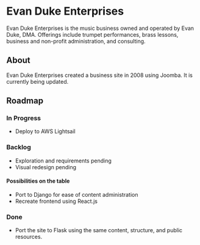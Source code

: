 # Evan Duke Enterprises

Evan Duke Enterprises is the music business owned and operated by Evan Duke, DMA. Offerings include
trumpet performances, brass lessons, business and non-profit administration, and consulting.

## About

Evan Duke Enterprises created a business site in 2008 using Joomba. It is currently being updated.

## Roadmap

### In Progress

- Deploy to AWS Lightsail

### Backlog

- Exploration and requirements pending
- Visual redesign pending

#### Possibilities on the table

- Port to Django for ease of content administration
- Recreate frontend using React.js

### Done

- Port the site to Flask using the same content, structure, and public resources.
